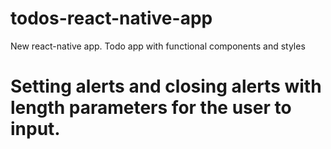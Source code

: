 # todos-react-native-app
New react-native app. Todo app with functional components and styles


# Setting alerts and closing alerts with length parameters for the user to input.
